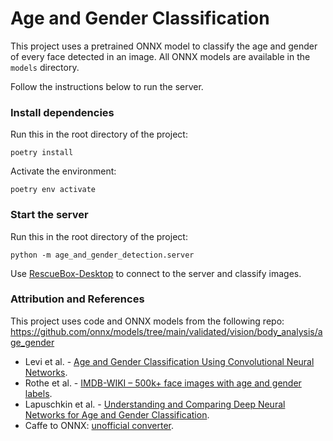 # Age and Gender Classification

This project uses a pretrained ONNX model to classify the age and gender of every face detected in an image. All ONNX models are available in the `models` directory.

Follow the instructions below to run the server.

### Install dependencies

Run this in the root directory of the project:
```
poetry install
```

Activate the environment:
```
poetry env activate
```

### Start the server

Run this in the root directory of the project:
```
python -m age_and_gender_detection.server
```

Use [RescueBox-Desktop](https://github.com/UMass-Rescue/RescueBox-Desktop) to connect to the server and classify images.

### Attribution and References

This project uses code and ONNX models from the following repo: https://github.com/onnx/models/tree/main/validated/vision/body_analysis/age_gender

* Levi et al. - [Age and Gender Classification Using Convolutional Neural Networks](https://talhassner.github.io/home/publication/2015_CVPR).
* Rothe et al. - [IMDB-WIKI – 500k+ face images with age and gender labels](https://data.vision.ee.ethz.ch/cvl/rrothe/imdb-wiki/).
* Lapuschkin et al. - [Understanding and Comparing Deep Neural Networks for Age and Gender Classification](https://github.com/sebastian-lapuschkin/understanding-age-gender-deep-learning-models).
* Caffe to ONNX: [unofficial converter](https://github.com/asiryan/caffe-onnx).